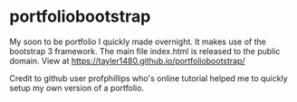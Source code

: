 # portfoliobootstrap 
My soon to be portfolio I quickly made overnight. It makes use of the bootstrap 3 framework. 
The main file index.html is released to the public domain. View at https://tayler1480.github.io/portfoliobootstrap/

Credit to github user profphillips who's online tutorial helped me to quickly setup my  own version of  a portfolio.
